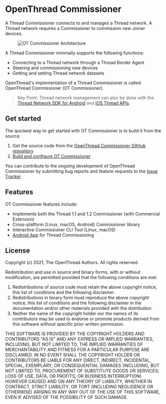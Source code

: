 # OpenThread Commissioner

A Thread Commissioner connects to and manages a Thread network. A Thread network
requires a Commissioner to commission new Joiner devices.

<figure>
<img src="../images/otc-arch-commissioner-white.png" border="0" alt="OT Commissioner Architecture" />
</figure>

A Thread Commissioner minimally supports the following functions:

*   Connecting to a Thread network through a Thread Border Agent
*   Steering and commissioning new devices
*   Getting and setting Thread network datasets

OpenThread's implementation of a Thread Commissioner is called OpenThread
Commissioner (OT Commissioner).

> Key Point: Thread network management can also be done with the [Thread Network SDK for Android](https://developers.home.google.com/thread) and [iOS Thread APIs](https://developer.apple.com/documentation/threadnetwork/).

## Get started

The quickest way to get started with OT Commissioner is to build it from the
source:

1.  Get the source code from the [OpenThread Commissioner GitHub
    repository](https://github.com/openthread/ot-commissioner)
1.  [Build and configure OT Commissioner](build.md)

You can contribute to the ongoing development of OpenThread Commissioner by
submitting bug reports and feature requests to the [Issue
Tracker](https://github.com/openthread/ot-commissioner/issues).

## Features

OT Commissioner features include:

*   Implements both the Thread 1.1 and 1.2 Commissioner (with Commercial
    Extension)
*   Cross-platform (Linux, macOS, Android) Commissioner library
*   Interactive Commissioner CLI Tool (Linux, macOS)
*   [Android App](https://github.com/openthread/ot-commissioner/tree/master/android) for Thread Commissioning

## License

Copyright (c) 2021, The OpenThread Authors.
All rights reserved.

Redistribution and use in source and binary forms, with or without
modification, are permitted provided that the following conditions are met:
1. Redistributions of source code must retain the above copyright
   notice, this list of conditions and the following disclaimer.
2. Redistributions in binary form must reproduce the above copyright
   notice, this list of conditions and the following disclaimer in the
   documentation and/or other materials provided with the distribution.
3. Neither the name of the copyright holder nor the
   names of its contributors may be used to endorse or promote products
   derived from this software without specific prior written permission.

THIS SOFTWARE IS PROVIDED BY THE COPYRIGHT HOLDERS AND CONTRIBUTORS "AS IS"
AND ANY EXPRESS OR IMPLIED WARRANTIES, INCLUDING, BUT NOT LIMITED TO, THE
IMPLIED WARRANTIES OF MERCHANTABILITY AND FITNESS FOR A PARTICULAR PURPOSE
ARE DISCLAIMED. IN NO EVENT SHALL THE COPYRIGHT HOLDER OR CONTRIBUTORS BE
LIABLE FOR ANY DIRECT, INDIRECT, INCIDENTAL, SPECIAL, EXEMPLARY, OR
CONSEQUENTIAL DAMAGES (INCLUDING, BUT NOT LIMITED TO, PROCUREMENT OF
SUBSTITUTE GOODS OR SERVICES; LOSS OF USE, DATA, OR PROFITS; OR BUSINESS
INTERRUPTION) HOWEVER CAUSED AND ON ANY THEORY OF LIABILITY, WHETHER IN
CONTRACT, STRICT LIABILITY, OR TORT (INCLUDING NEGLIGENCE OR OTHERWISE)
ARISING IN ANY WAY OUT OF THE USE OF THIS SOFTWARE, EVEN IF ADVISED OF THE
POSSIBILITY OF SUCH DAMAGE.
